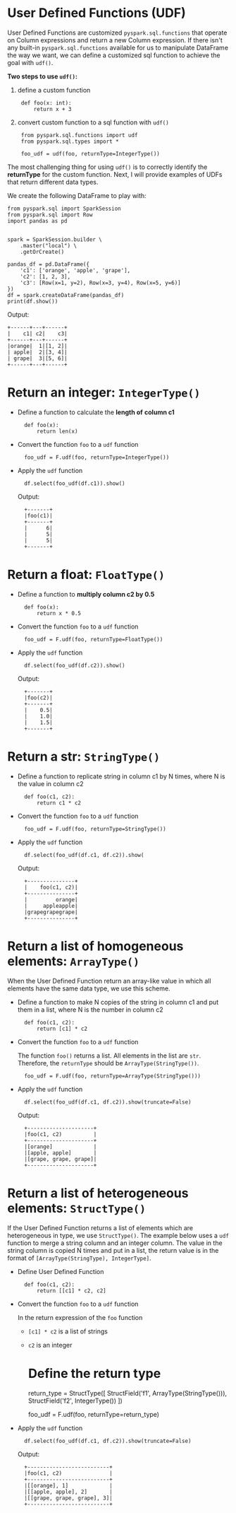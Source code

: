 # User Defined Functions (UDF)

User Defined Functions are customized `pyspark.sql.functions` that operate on Column expressions and return a new Column expression. If there isn't any built-in `pyspark.sql.functions` available for us to manipulate DataFrame the way we want, we can define a customized sql function to achieve the goal with `udf()`.

**Two steps to use `udf()`:**

1. define a custom function

        def foo(x: int):
        	return x + 3

2. convert custom function to a sql function with `udf()`

        from pyspark.sql.functions import udf
        from pyspark.sql.types import *
        
        foo_udf = udf(foo, returnType=IntegerType())

The most challenging thing for using `udf()` is to correctly identify the **returnType** for the custom function. Next, I will provide examples of UDFs that return different data types.

We create the following DataFrame to play with:

    from pyspark.sql import SparkSession
    from pyspark.sql import Row
    import pandas as pd
    
    
    spark = SparkSession.builder \
        .master("local") \
        .getOrCreate()
    
    pandas_df = pd.DataFrame({
        'c1': ['orange', 'apple', 'grape'],
        'c2': [1, 2, 3],
        'c3': [Row(x=1, y=2), Row(x=3, y=4), Row(x=5, y=6)]
    })
    df = spark.createDataFrame(pandas_df)
    print(df.show())

Output:

    +------+---+------+                                                             
    |    c1| c2|    c3|
    +------+---+------+
    |orange|  1|[1, 2]|
    | apple|  2|[3, 4]|
    | grape|  3|[5, 6]|
    +------+---+------+

# Return an integer: `IntegerType()`

- Define a function to calculate the **length of** **column c1**

        def foo(x):
            return len(x)

- Convert the function `foo` to a `udf` function

        foo_udf = F.udf(foo, returnType=IntegerType())

- Apply the `udf` function

        df.select(foo_udf(df.c1)).show()

    Output:

        +-------+
        |foo(c1)|
        +-------+
        |      6|
        |      5|
        |      5|
        +-------+

# Return a float: `FloatType()`

- Define a function to **multiply column c2 by 0.5**

        def foo(x):
            return x * 0.5

- Convert the function `foo` to a `udf` function

        foo_udf = F.udf(foo, returnType=FloatType())

- Apply the `udf` function

        df.select(foo_udf(df.c2)).show()

    Output:

        +-------+
        |foo(c2)|
        +-------+
        |    0.5|
        |    1.0|
        |    1.5|
        +-------+

# Return a str: `StringType()`

- Define a function to replicate string in column c1 by N times, where N is the value in column c2

        def foo(c1, c2):
            return c1 * c2

- Convert the function `foo` to a `udf` function

        foo_udf = F.udf(foo, returnType=StringType())

- Apply the `udf` function

        df.select(foo_udf(df.c1, df.c2)).show(

    Output:

        +---------------+
        |    foo(c1, c2)|
        +---------------+
        |         orange|
        |     appleapple|
        |grapegrapegrape|
        +---------------+

# Return a list of homogeneous elements: `ArrayType()`

When the User Defined Function return an array-like value in which all elements have the same data type, we use this scheme.

- Define a function to make N copies of the string in column c1 and put them in a list, where N is the number in column c2

        def foo(c1, c2):
            return [c1] * c2

- Convert the function `foo` to a `udf` function

    The function `foo()` returns a list. All elements in the list are `str`. Therefore, the `returnType` should be `ArrayType(StringType())`.

        foo_udf = F.udf(foo, returnType=ArrayType(StringType()))

- Apply the `udf` function

        df.select(foo_udf(df.c1, df.c2)).show(truncate=False)

    Output:

        +---------------------+
        |foo(c1, c2)          |
        +---------------------+
        |[orange]             |
        |[apple, apple]       |
        |[grape, grape, grape]|
        +---------------------+

# Return a list of heterogeneous elements: `StructType()`

If the User Defined Function returns a list of elements which are heterogeneous in type, we use `StructType()`. The example below uses a `udf` function to merge a string column and an integer column. The value in the string column is copied N times and put in a list, the return value is in the format of `[ArrayType(StringType), IntegerType]`.

- Define User Defined Function

        def foo(c1, c2):
            return [[c1] * c2, c2]

- Convert the function `foo` to a `udf` function

    In the return expression of the `foo` function

    - `[c1] * c2` is a list of strings
    - `c2` is an integer

        # Define the return type
        return_type = StructType([
            StructField('f1', ArrayType(StringType())),
            StructField('f2', IntegerType())
        ])
        
        foo_udf = F.udf(foo, returnType=return_type)

- Apply the `udf` function

        df.select(foo_udf(df.c1, df.c2)).show(truncate=False)

    Output:

        +--------------------------+
        |foo(c1, c2)               |
        +--------------------------+
        |[[orange], 1]             |
        |[[apple, apple], 2]       |
        |[[grape, grape, grape], 3]|
        +--------------------------+